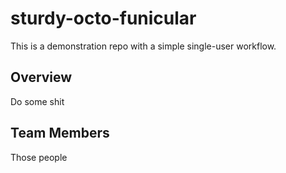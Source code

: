 # sturdy-octo-funicular
This is a demonstration repo with a simple single-user workflow.


## Overview
Do some shit

## Team Members
Those people
